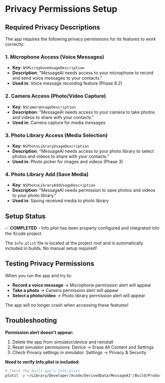 # Privacy Permissions Setup

## Required Privacy Descriptions

The app requires the following privacy permissions for its features to work correctly:

### 1. Microphone Access (Voice Messages)
- **Key**: `NSMicrophoneUsageDescription`
- **Description**: "MessageAI needs access to your microphone to record and send voice messages to your contacts."
- **Used in**: Voice message recording feature (Phase 8.2)

### 2. Camera Access (Photo/Video Capture)
- **Key**: `NSCameraUsageDescription`
- **Description**: "MessageAI needs access to your camera to take photos and videos to share with your contacts."
- **Used in**: Camera capture for media messages

### 3. Photo Library Access (Media Selection)
- **Key**: `NSPhotoLibraryUsageDescription`
- **Description**: "MessageAI needs access to your photo library to select photos and videos to share with your contacts."
- **Used in**: Photo picker for images and videos (Phase 3)

### 4. Photo Library Add (Save Media)
- **Key**: `NSPhotoLibraryAddUsageDescription`
- **Description**: "MessageAI needs permission to save photos and videos to your photo library."
- **Used in**: Saving received media to photo library

## Setup Status

✅ **COMPLETED** - Info.plist has been properly configured and integrated into the Xcode project.

The `Info.plist` file is located at the project root and is automatically included in builds. No manual setup required!

## Testing Privacy Permissions

When you run the app and try to:
- **Record a voice message** → Microphone permission alert will appear
- **Take a photo** → Camera permission alert will appear
- **Select a photo/video** → Photo library permission alert will appear

The app will no longer crash when accessing these features!

## Troubleshooting

**Permission alert doesn't appear:**
1. Delete the app from simulator/device and reinstall
2. Reset simulator permissions: Device → Erase All Content and Settings
3. Check Privacy settings in simulator: Settings → Privacy & Security

**Need to verify Info.plist is included:**
```bash
# Check the built app's Info.plist
plutil -p ~/Library/Developer/Xcode/DerivedData/MessageAI*/Build/Products/Debug-iphonesimulator/MessageAI.app/Info.plist | grep Usage
```
